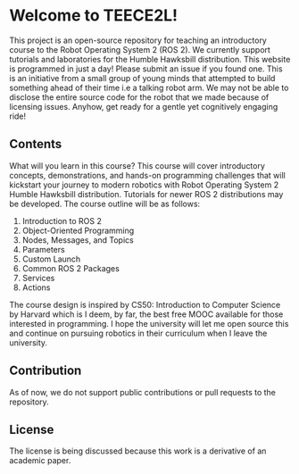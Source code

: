 # Welcome to TEECE2L!

This project is an open-source repository for teaching an introductory course to the Robot Operating System 2 (ROS 2). We currently support tutorials and laboratories for the Humble Hawksbill distribution. This website is programmed in just a day! Please submit an issue if you found one. This is an initiative from a small group of young minds that attempted to build something ahead of their time i.e a talking robot arm. We may not be able to disclose the entire source code for the robot that we made because of licensing issues. Anyhow, get ready for a gentle yet cognitively engaging ride!

## Contents

What will you learn in this course? This course will cover introductory concepts, demonstrations, and hands-on programming challenges that will kickstart your journey to modern robotics with Robot Operating System 2 Humble Hawksbill distribution. Tutorials for newer ROS 2 distributions may be developed. The course outline will be as follows:

1. Introduction to ROS 2
2. Object-Oriented Programming
3. Nodes, Messages, and Topics
4. Parameters
5. Custom Launch
6. Common ROS 2 Packages
7. Services
8. Actions

The course design is inspired by CS50: Introduction to Computer Science by Harvard which is I deem, by far, the best free MOOC available for those interested in programming. I hope the university will let me open source this and continue on pursuing robotics in their curriculum when I leave the university.

## Contribution

As of now, we do not support public contributions or pull requests to the repository.

## License

The license is being discussed because this work is a derivative of an academic paper.